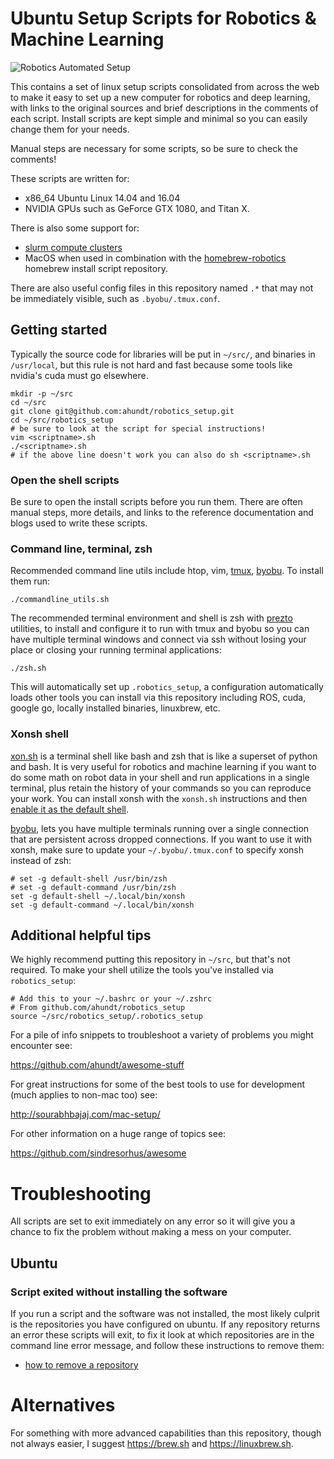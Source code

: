 # Ubuntu Setup Scripts for Robotics & Machine Learning

![Robotics Automated Setup](https://upload.wikimedia.org/wikipedia/commons/5/5d/Advanced_Automation_for_Space_Missions_figure_5-29.gif)

This contains a set of linux setup scripts consolidated from across the web to make it easy to set up a new computer for robotics and deep learning, with links to the original sources and brief descriptions in the comments of each script. Install scripts are kept simple and minimal so you can easily change them for your needs.

Manual steps are necessary for some scripts, so be sure to check the comments!

These scripts are written for:
- x86_64 Ubuntu Linux 14.04 and 16.04
- NVIDIA GPUs such as GeForce GTX 1080, and Titan X.

There is also some support for:
- [slurm compute clusters](https://slurm.schedmd.com/)
- MacOS when used in combination with the [homebrew-robotics](https://github.com/ahundt/homebrew-robotics) homebrew install script repository.


There are also useful config files in this repository named `.*` that may not be immediately visible, such as `.byobu/.tmux.conf`.

## Getting started


Typically the source code for libraries will be put in `~/src/`, and binaries in `/usr/local`, but this rule is not hard and fast because some tools like nvidia's cuda must go elsewhere.

```
mkdir -p ~/src
cd ~/src
git clone git@github.com:ahundt/robotics_setup.git
cd ~/src/robotics_setup
# be sure to look at the script for special instructions!
vim <scriptname>.sh
./<scriptname>.sh
# if the above line doesn't work you can also do sh <scriptname>.sh
```

### Open the shell scripts

Be sure to open the install scripts before you run them. There are often manual steps, more details, and links to the reference documentation and blogs used to write these scripts.

### Command line, terminal, zsh

Recommended command line utils include htop, vim, [tmux](https://github.com/tmux/tmux/wiki), [byobu](http://byobu.co/). To install them run:

```
./commandline_utils.sh
```

The recommended terminal environment and shell is zsh with [prezto](https://github.com/sorin-ionescu/prezto) utilities, to install and configure it to run with tmux and byobu so you can have multiple terminal windows and connect via ssh without losing your place or closing your running terminal applications:

```
./zsh.sh
```

This will automatically set up `.robotics_setup`, a configuration automatically loads other tools you can install via this repository including ROS, cuda, google go, locally installed binaries, linuxbrew, etc.

### Xonsh shell

[xon.sh](https://xon.sh) is a terminal shell like bash and zsh that is like a superset of python and bash. It is very useful for robotics and machine learning if you want to do some math on robot data in your shell and run applications in a single terminal, plus retain the history of your commands so you can reproduce your work. You can install xonsh with the `xonsh.sh` instructions and then [enable it as the default shell](http://xon.sh/customization.html#set-xonsh-as-my-default-shell).

[byobu](http://byobu.co), lets you have multiple terminals running over a single connection that are persistent across dropped connections. If you want to use it with xonsh, make sure to update your `~/.byobu/.tmux.conf` to specify xonsh instead of zsh:

```
# set -g default-shell /usr/bin/zsh
# set -g default-command /usr/bin/zsh
set -g default-shell ~/.local/bin/xonsh
set -g default-command ~/.local/bin/xonsh
```


## Additional helpful tips

We highly recommend putting this repository in `~/src`, but that's not required.
To make your shell utilize the tools you've installed via `robotics_setup`:

    # Add this to your ~/.bashrc or your ~/.zshrc
    # From github.com/ahundt/robotics_setup
    source ~/src/robotics_setup/.robotics_setup

For a pile of info snippets to troubleshoot a variety of problems you might encounter see:

https://github.com/ahundt/awesome-stuff

For great instructions for some of the best tools to use for development (much applies to non-mac too) see:

http://sourabhbajaj.com/mac-setup/

For other information on a huge range of topics see:

https://github.com/sindresorhus/awesome

# Troubleshooting

All scripts are set to exit immediately on any error so it will give you a chance to fix the problem without making a mess on your computer.

## Ubuntu

### Script exited without installing the software

If you run a script and the software was not installed, the most likely culprit is the repositories you have configured on ubuntu. If any repository returns an error these scripts will exit, to fix it look at which repositories are in the command line error message, and follow these instructions to remove them:

- [how to remove a repository](https://askubuntu.com/questions/43345/how-to-remove-a-repository)

# Alternatives

For something with more advanced capabilities than this repository, though not always easier, I suggest https://brew.sh and https://linuxbrew.sh.